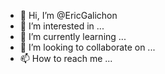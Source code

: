 - 👋 Hi, I’m @EricGalichon
- 👀 I’m interested in ...
- 🌱 I’m currently learning ...
- 💞️ I’m looking to collaborate on ...
- 📫 How to reach me ...

<!---
EricGalichon/EricGalichon is a ✨ special ✨ repository because its `README.md` (this file) appears on your GitHub profile.
You can click the Preview link to take a look at your changes.
--->
